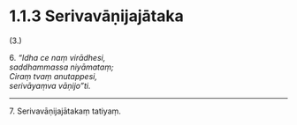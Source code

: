 

# 1.1.3 Serivavāṇijajātaka




(3.)

6\. _“Idha ce naṃ virādhesi,_  
_saddhammassa niyāmataṃ;_  
_Ciraṃ tvaṃ anutappesi,_  
_serivāyaṃva vāṇijo”ti._  


---

7\. Serivavāṇijajātakaṃ tatiyaṃ.





